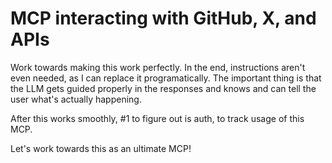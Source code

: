# MCP interacting with GitHub, X, and APIs

Work towards making this work perfectly. In the end, instructions aren't even needed, as I can replace it programatically. The important thing is that the LLM gets guided properly in the responses and knows and can tell the user what's actually happening.

After this works smoothly, #1 to figure out is auth, to track usage of this MCP.

Let's work towards this as an ultimate MCP!
